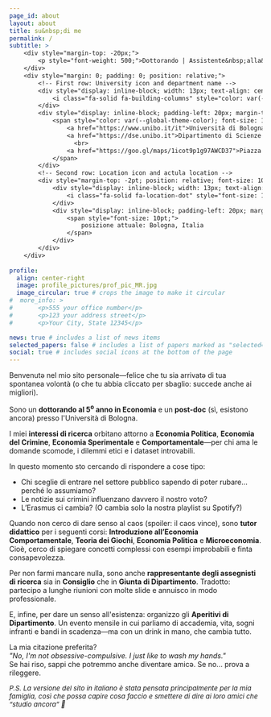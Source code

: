 ```yaml
---
page_id: about
layout: about
title: su&nbsp;di me
permalink: /
subtitle: >
    <div style="margin-top: -20px;">
        <p style="font-weight: 500;">Dottorando | Assistente&nbsp;alla&nbsp;didattica | Assegnista&nbsp;di&nbsp;Ricerca</p>
    </div>
    <div style="margin: 0; padding: 0; position: relative;">
        <!-- First row: University icon and department name -->
        <div style="display: inline-block; width: 13px; text-align: center; position: absolute; top: 0; margin-top: -10pt; line-height: 14pt;">
            <i class="fa-solid fa-building-columns" style="color: var(--global-theme-color); font-size: 10pt;"></i>
        </div>
        <div style="display: inline-block; padding-left: 20px; margin-top: -10pt; line-height: 14pt;">
            <span style="color: var(--global-theme-color); font-size: 10pt; white-space: nowrap;">
                <a href="https://www.unibo.it/it">Università di Bologna,</a>
                <a href="https://dse.unibo.it">Dipartimento di Scienze Economiche</a>
                  <br>
                <a href="https://goo.gl/maps/1icot9p1g97AWCD37">Piazza Scaravilli 2, 40126, Bologna</a>
            </span>
        </div>
        <!-- Second row: Location icon and actula location -->
        <div style="margin-top: -2pt; position: relative; font-size: 10pt; margin-bottom: 15px; line-height: 14pt;">
            <div style="display: inline-block; width: 13px; text-align: center; position: absolute; top: 0; line-height: 14pt;">
                <i class="fa-solid fa-location-dot" style="font-size: 10pt;"></i>
            </div>
            <div style="display: inline-block; padding-left: 20px; margin-top: -12pt; line-height: 14pt;">
                <span style="font-size: 10pt;">
                    posizione attuale: Bologna, Italia
                </span>
            </div>
        </div>
    </div>
    
profile:
  align: center-right
  image: profile_pictures/prof_pic_MR.jpg
  image_circular: true # crops the image to make it circular
#  more_info: >
#       <p>555 your office number</p>
#       <p>123 your address street</p>
#       <p>Your City, State 12345</p>

news: true # includes a list of news items
selected_papers: false # includes a list of papers marked as "selected={true}"
social: true # includes social icons at the bottom of the page
---
```


Benvenutə nel mio sito personale—felice che tu sia arrivatə di tua spontanea volontà (o che tu abbia cliccato per sbaglio: succede anche ai migliori).

Sono un <b style="color: $white-color;">dottorando al 5<sup>o</sup> anno in Economia</b> e un <b style="color: $white-color;">post-doc</b> (sì, esistono ancora) presso l'Università di Bologna.

I miei <b style="color: $white-color;">interessi di ricerca</b> orbitano attorno a <b style="color: $white-color;">Economia Politica</b>, <b style="color: $white-color;">Economia del Crimine</b>, <b style="color: $white-color;">Economia Sperimentale</b> e <b style="color: $white-color;">Comportamentale</b>—per chi ama le domande scomode, i dilemmi etici e i dataset introvabili.

In questo momento sto cercando di rispondere a cose tipo:
<ul>
  <li>Chi sceglie di entrare nel settore pubblico sapendo di poter rubare... perché lo assumiamo?</li>
  <li>Le notizie sui crimini influenzano davvero il nostro voto?</li>
  <li>L’Erasmus ci cambia? (O cambia solo la nostra playlist su Spotify?)</li>
</ul>

Quando non cerco di dare senso al caos (spoiler: il caos vince), sono <b style="color: $white-color;">tutor didattico</b> per i seguenti corsi: <b style="color: $white-color;">Introduzione all’Economia Comportamentale</b>, <b style="color: $white-color;">Teoria dei Giochi</b>, <b style="color: $white-color;">Economia Politica</b> e <b style="color: $white-color;">Microeconomia</b>. Cioè, cerco di spiegare concetti complessi con esempi improbabili e finta consapevolezza.

Per non farmi mancare nulla, sono anche <b style="color: $white-color;">rappresentante degli assegnisti di ricerca</b> sia in <b style="color: $white-color;">Consiglio</b> che in <b style="color: $white-color;">Giunta di Dipartimento</b>. Tradotto: partecipo a lunghe riunioni con molte slide e annuisco in modo professionale.

E, infine, per dare un senso all'esistenza: organizzo gli <b style="color: $white-color;">Aperitivi di Dipartimento</b>. Un evento mensile in cui parliamo di accademia, vita, sogni infranti e bandi in scadenza—ma con un drink in mano, che cambia tutto.

La mia citazione preferita?  
<i>"No, I'm not obsessive-compulsive. I just like to wash my hands."</i>  
Se hai riso, sappi che potremmo anche diventare amicə. Se no... prova a rileggere.

<i style="font-size: 10pt;">P.S. La versione del sito in italiano è stata pensata principalmente per la mia famiglia, così che possa capire cosa faccio e smettere di dire ai loro amici che “studio ancora” 🥰</i>
